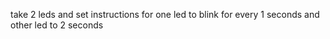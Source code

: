 take 2 leds and set instructions for one led to blink for every 1 seconds and other led to 2 seconds

